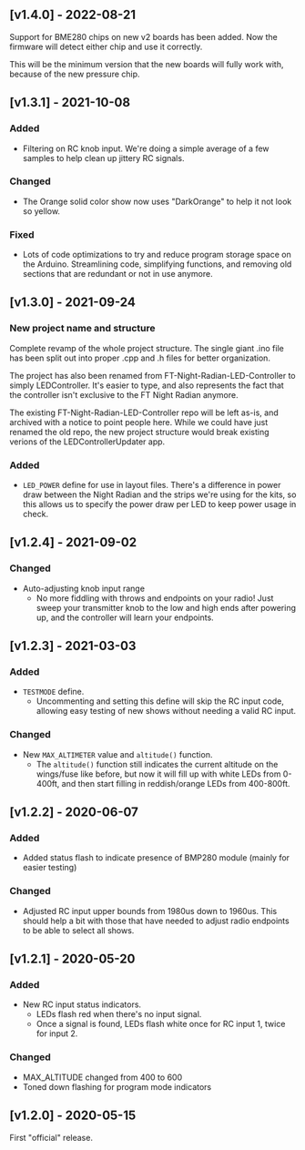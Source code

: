 ## [v1.4.0] - 2022-08-21
Support for BME280 chips on new v2 boards has been added. Now the firmware will detect either chip and use it correctly.

This will be the minimum version that the new boards will fully work with, because of the new pressure chip.

## [v1.3.1] - 2021-10-08
### Added
- Filtering on RC knob input. We're doing a simple average of a few samples to help clean up jittery RC signals.

### Changed
- The Orange solid color show now uses "DarkOrange" to help it not look so yellow.

### Fixed
- Lots of code optimizations to try and reduce program storage space on the Arduino. Streamlining code, simplifying functions, and removing old sections that are redundant or not in use anymore.

## [v1.3.0] - 2021-09-24
### New project name and structure
Complete revamp of the whole project structure. The single giant .ino file has been split out into proper .cpp and .h files for better organization.

The project has also been renamed from FT-Night-Radian-LED-Controller to simply LEDController. It's easier to type, and also represents the fact that the controller isn't exclusive to the FT Night Radian anymore.

The existing FT-Night-Radian-LED-Controller repo will be left as-is, and archived with a notice to point people here. While we could have just renamed the old repo, the new project structure would break existing verions of the LEDControllerUpdater app.

### Added
- `LED_POWER` define for use in layout files. There's a difference in power draw between the Night Radian and the strips we're using for the kits, so this allows us to specify the power draw per LED to keep power usage in check.

## [v1.2.4] - 2021-09-02
### Changed
- Auto-adjusting knob input range
  - No more fiddling with throws and endpoints on your radio! Just sweep your transmitter knob to the low and high ends after powering up, and the controller will learn your endpoints.

## [v1.2.3] - 2021-03-03
### Added
- `TESTMODE` define.
  - Uncommenting and setting this define will skip the RC input code, allowing easy testing of new shows without needing a valid RC input.

### Changed
- New `MAX_ALTIMETER` value and `altitude()` function.
  - The `altitude()` function still indicates the current altitude on the wings/fuse like before, but now it will fill up with white LEDs from 0-400ft, and then start filling in reddish/orange LEDs from 400-800ft.

## [v1.2.2] - 2020-06-07
### Added
- Added status flash to indicate presence of BMP280 module (mainly for easier testing)

### Changed
- Adjusted RC input upper bounds from 1980us down to 1960us. This should help a bit with those that have needed to adjust radio endpoints to be able to select all shows.

## [v1.2.1] - 2020-05-20
### Added
- New RC input status indicators.
  - LEDs flash red when there's no input signal.
  - Once a signal is found, LEDs flash white once for RC input 1, twice for input 2.

### Changed
- MAX_ALTITUDE changed from 400 to 600
- Toned down flashing for program mode indicators

## [v1.2.0] - 2020-05-15
First "official" release.
